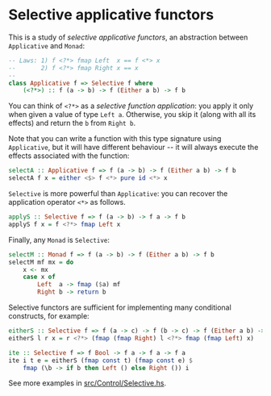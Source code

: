 # Selective applicative functors

This is a study of *selective applicative functors*, an abstraction between `Applicative` and `Monad`: 

```haskell
-- Laws: 1) f <?*> fmap Left  x == f <*> x
--       2) f <?*> fmap Right x == x
--
class Applicative f => Selective f where
    (<?*>) :: f (a -> b) -> f (Either a b) -> f b
```

You can think of `<?*>` as a *selective function application*: you apply it only when given a value of
type `Left a`. Otherwise, you skip it (along with all its effects) and return the `b` from `Right b`.

Note that you can write a function with this type signature using `Applicative`, but it will have
different behaviour -- it will always execute the effects associated with the function:

```haskell
selectA :: Applicative f => f (a -> b) -> f (Either a b) -> f b
selectA f x = either <$> f <*> pure id <*> x
```

`Selective` is more powerful than `Applicative`: you can recover the application operator `<*>` as follows.

```haskell
applyS :: Selective f => f (a -> b) -> f a -> f b
applyS f x = f <?*> fmap Left x
```

Finally, any `Monad` is `Selective`: 

```haskell
selectM :: Monad f => f (a -> b) -> f (Either a b) -> f b
selectM mf mx = do
    x <- mx
    case x of
        Left  a -> fmap ($a) mf
        Right b -> return b
```

Selective functors are sufficient for implementing many conditional constructs, for example:

```haskell
eitherS :: Selective f => f (a -> c) -> f (b -> c) -> f (Either a b) -> f c
eitherS l r x = r <?*> (fmap (fmap Right) l <?*> fmap (fmap Left) x)

ite :: Selective f => f Bool -> f a -> f a -> f a
ite i t e = eitherS (fmap const t) (fmap const e) $
    fmap (\b -> if b then Left () else Right ()) i
```

See more examples in [src/Control/Selective.hs](src/Control/Selective.hs).
